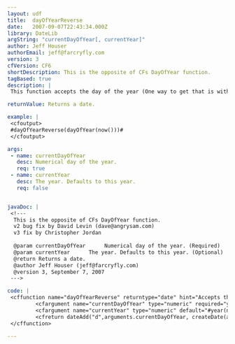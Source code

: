 ```yaml
---
layout: udf
title:  dayOfYearReverse
date:   2007-09-07T22:43:34.000Z
library: DateLib
argString: "currentDayOfYear[, currentYear]"
author: Jeff Houser
authorEmail: jeff@farcryfly.com
version: 3
cfVersion: CF6
shortDescription: This is the opposite of CFs DayOfYear function.
tagBased: true
description: |
 This function accepts the day of the year (One way to get that is with the DayOfYear function) and the year. It returns the date object for the given day of the year.

returnValue: Returns a date.

example: |
 <cfoutput>
 #dayOfYearReverse(dayOfYear(now()))#
 </cfoutput>

args:
 - name: currentDayOfYear
   desc: Numerical day of the year.
   req: true
 - name: currentYear
   desc: The year. Defaults to this year.
   req: false


javaDoc: |
 <!---
  This is the opposite of CFs DayOfYear function.
  v2 bug fix by David Levin (dave@angrysam.com)
  v3 fix by Christopher Jordan
  
  @param currentDayOfYear      Numerical day of the year. (Required)
  @param currentYear      The year. Defaults to this year. (Optional)
  @return Returns a date. 
  @author Jeff Houser (jeff@farcryfly.com) 
  @version 3, September 7, 2007 
 --->

code: |
 <cffunction name="dayOfYearReverse" returntype="date" hint="Accepts the day of Year (Integer) and year in question, and returns the date" output="false">
         <cfargument name="currentDayOfYear" type="numeric" required="yes">
         <cfargument name="currentYear" type="numeric" default="#year(now())#" required="no">
         <cfreturn dateAdd("d",arguments.currentDayOfYear, createDate(arguments.currentyear-1,"12","31" ))>
 </cffunction>

---
```


